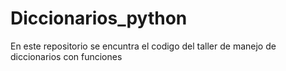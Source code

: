 # Diccionarios_python
En este repositorio se encuntra el codigo del taller de manejo de diccionarios con funciones

